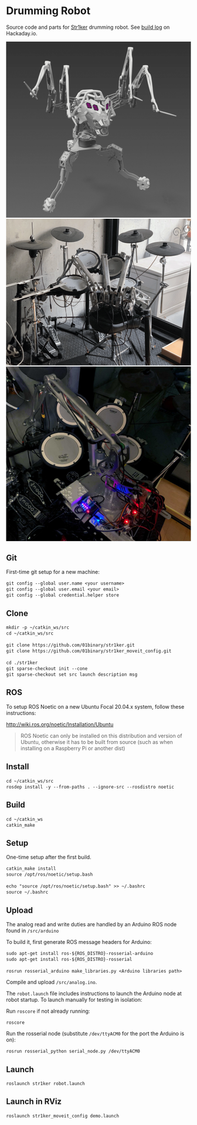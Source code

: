 # Drumming Robot

Source code and parts for [Str1ker](https://www.01binary.us/projects/drumming-robot/) drumming robot. See [build log](https://hackaday.io/project/171607-drumming-robot) on Hackaday.io.

![body](./doc/readme/body.png)
![arms](./doc/readme/arms.png)
![wiring](./doc/readme/wiring.jpeg)

## Git

First-time git setup for a new machine:

```
git config --global user.name <your username>
git config --global user.email <your email>
git config --global credential.helper store
```

## Clone

```
mkdir -p ~/catkin_ws/src
cd ~/catkin_ws/src

git clone https://github.com/01binary/str1ker.git
git clone https://github.com/01binary/str1ker_moveit_config.git

cd ./str1ker
git sparse-checkout init --cone
git sparse-checkout set src launch description msg
```

## ROS

To setup ROS Noetic on a new Ubuntu Focal 20.04.x system, follow these instructions:

http://wiki.ros.org/noetic/Installation/Ubuntu

> ROS Noetic can only be installed on this distribution and version of Ubuntu, otherwise it has to be built from source (such as when installing on a Raspberry Pi or another dist)

## Install

```
cd ~/catkin_ws/src
rosdep install -y --from-paths . --ignore-src --rosdistro noetic
```

## Build

```
cd ~/catkin_ws
catkin_make
```

## Setup

One-time setup after the first build.

```
catkin_make install
source /opt/ros/noetic/setup.bash

echo "source /opt/ros/noetic/setup.bash" >> ~/.bashrc
source ~/.bashrc
```

## Upload

The analog read and write duties are handled by an Arduino ROS node found in `/src/arduino`

To build it, first generate ROS message headers for Arduino:

```
sudo apt-get install ros-${ROS_DISTRO}-rosserial-arduino
sudo apt-get install ros-${ROS_DISTRO}-rosserial

rosrun rosserial_arduino make_libraries.py <Arduino libraries path>
```

Compile and upload `/src/analog.ino`.

The `robot.launch` file includes instructions to launch the Arduino node at robot startup. To launch manually for testing in isolation:

Run `roscore` if not already running:

```
roscore
```

Run the rosserial node (substitute `/dev/ttyACM0` for the port the Arduino is on):

```
rosrun rosserial_python serial_node.py /dev/ttyACM0
```

## Launch

```
roslaunch str1ker robot.launch
```

## Launch in RViz

```
roslaunch str1ker_moveit_config demo.launch
```